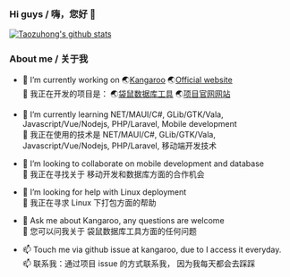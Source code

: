 ### Hi guys / 嗨，您好 👋
[![Taozuhong's github stats](https://github-readme-stats.vercel.app/api?username=taozuhong&show_icons=true&icon_color=199861&count_private=true&include_all_commits=true&theme=highcontrast)](https://github.com/taozuhong)


### About me / 关于我
- 🔭 I’m currently working on :earth_asia:[Kangaroo](https://github.com/dbkangaroo/kangaroo) :earth_asia:[Official website](https://www.datatable.online/?from=gprofile)<br/>
  🔭 我正在开发的项目是： :earth_asia:[袋鼠数据库工具](https://gitee.com/dbkangaroo/kangaroo) :earth_asia:[项目官网网站](https://www.datatable.online/zh/?from=gprofile)
  
- 🌱 I’m currently learning NET/MAUI/C#, GLib/GTK/Vala, Javascript/Vue/Nodejs, PHP/Laravel, Mobile development<br/>
  🌱 我正在使用的技术是 NET/MAUI/C#, GLib/GTK/Vala, Javascript/Vue/Nodejs, PHP/Laravel, 移动端开发技术
  
- 👯 I’m looking to collaborate on mobile development and database<br/>
  👯 我正在寻找关于 移动开发和数据库方面的合作机会
  
- 🤔 I’m looking for help with Linux deployment<br/>
  🤔 我正在寻求 Linux 下打包方面的帮助
  
- 💬 Ask me about Kangaroo, any questions are welcome<br/>
  💬 您可以问我关于 袋鼠数据库工具方面的任何问题
  
- 📫 Touch me via github issue at kangaroo, due to I access it everyday.<br/>
  📫 联系我：通过项目 issue 的方式联系我， 因为我每天都会去踩踩


